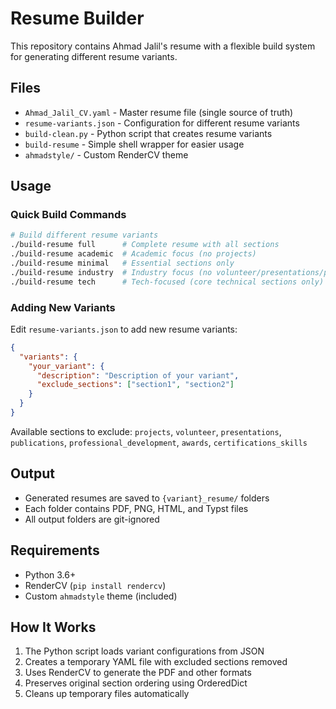 # Resume Builder

This repository contains Ahmad Jalil's resume with a flexible build system for generating different resume variants.

## Files

- `Ahmad_Jalil_CV.yaml` - Master resume file (single source of truth)
- `resume-variants.json` - Configuration for different resume variants
- `build-clean.py` - Python script that creates resume variants
- `build-resume` - Simple shell wrapper for easier usage
- `ahmadstyle/` - Custom RenderCV theme

## Usage

### Quick Build Commands

```bash
# Build different resume variants
./build-resume full      # Complete resume with all sections
./build-resume academic  # Academic focus (no projects)
./build-resume minimal   # Essential sections only
./build-resume industry  # Industry focus (no volunteer/presentations/publications)
./build-resume tech      # Tech-focused (core technical sections only)
```

### Adding New Variants

Edit `resume-variants.json` to add new resume variants:

```json
{
  "variants": {
    "your_variant": {
      "description": "Description of your variant",
      "exclude_sections": ["section1", "section2"]
    }
  }
}
```

Available sections to exclude: `projects`, `volunteer`, `presentations`, `publications`, `professional_development`, `awards`, `certifications_skills`

## Output

- Generated resumes are saved to `{variant}_resume/` folders
- Each folder contains PDF, PNG, HTML, and Typst files
- All output folders are git-ignored

## Requirements

- Python 3.6+
- RenderCV (`pip install rendercv`)
- Custom `ahmadstyle` theme (included)

## How It Works

1. The Python script loads variant configurations from JSON
2. Creates a temporary YAML file with excluded sections removed
3. Uses RenderCV to generate the PDF and other formats
4. Preserves original section ordering using OrderedDict
5. Cleans up temporary files automatically